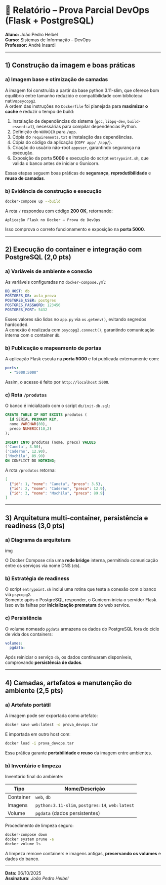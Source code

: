 # 🧾 Relatório – Prova Parcial DevOps (Flask + PostgreSQL)

**Aluno:** João Pedro Helbel  
**Curso:** Sistemas de Informação – DevOps  
**Professor:** André Insardi  

---

## 1) Construção da imagem e boas práticas

### a) Imagem base e otimização de camadas
A imagem foi construída a partir da base python:3.11-slim, que oferece bom equilíbrio entre tamanho reduzido e compatibilidade com biblioteca nativa`psycopg2`.  
A ordem das instruções no `Dockerfile` foi planejada para **maximizar o cache** e reduzir o tempo de build:

1. Instalação de dependências do sistema (`gcc`, `libpq-dev`, `build-essential`), necessárias para compilar dependências Python.
2. Definição do `WORKDIR` para `/app`.
3. Cópia do `requirements.txt` e instalação das dependências.
4. Cópia do código da aplicação (`COPY app/ /app/`).
5. Criação do usuário não-root `appuser`, garantindo segurança na execução.
6. Exposição da porta **5000** e execução do script `entrypoint.sh`, que valida o banco antes de iniciar o Gunicorn.

Essas etapas seguem boas práticas de **segurança**, **reprodutibilidade** e **reuso de camadas**.

### b) Evidência de construção e execução


```bash
docker-compose up --build
```

A rota `/` respondeu com código **200 OK**, retornando:
```
Aplicação Flask no Docker – Prova de DevOps
```

Isso comprova o correto funcionamento e exposição na **porta 5000**.

---

## 2) Execução do container e integração com PostgreSQL (2,0 pts)

### a) Variáveis de ambiente e conexão
As variáveis configuradas no `docker-compose.yml`:

```yaml
DB_HOST: db
POSTGRES_DB: aula_prova
POSTGRES_USER: postgres
POSTGRES_PASSWORD: 123456
POSTGRES_PORT: 5432
```

Esses valores são lidos no `app.py` via `os.getenv()`, evitando segredos hardcoded.  
A conexão é realizada com `psycopg2.connect()`, garantindo comunicação interna com o container `db`.

### b) Publicação e mapeamento de portas
A aplicação Flask escuta na **porta 5000** e foi publicada externamente com:

```yaml
ports:
  - "5000:5000"
```

Assim, o acesso é feito por `http://localhost:5000`.

### c) Rota `/produtos`
O banco é inicializado com o script `db/init-db.sql`:

```sql
CREATE TABLE IF NOT EXISTS produtos (
  id SERIAL PRIMARY KEY,
  nome VARCHAR(80),
  preco NUMERIC(10,2)
);

INSERT INTO produtos (nome, preco) VALUES
('Caneta', 3.50),
('Caderno', 12.90),
('Mochila', 89.90)
ON CONFLICT DO NOTHING;
```

A rota `/produtos` retorna:
```json
[
  {"id": 1, "nome": "Caneta", "preco": 3.5},
  {"id": 2, "nome": "Caderno", "preco": 12.9},
  {"id": 3, "nome": "Mochila", "preco": 89.9}
]
```

---

## 3) Arquitetura multi-container, persistência e readiness (3,0 pts)

### a) Diagrama da arquitetura

img

O Docker Compose cria uma **rede bridge** interna, permitindo comunicação entre os serviços via nome DNS (`db`).

### b) Estratégia de readiness
O script `entrypoint.sh` inclui uma rotina que testa a conexão com o banco via `psycopg2`.  
Somente após o PostgreSQL responder, o Gunicorn inicia o servidor Flask.  
Isso evita falhas por **inicialização prematura** do web service.

### c) Persistência
O volume nomeado `pgdata` armazena os dados do PostgreSQL fora do ciclo de vida dos containers:

```yaml
volumes:
  pgdata:
```

Após reiniciar o serviço `db`, os dados continuaram disponíveis, comprovando **persistência de dados**.

---

## 4) Camadas, artefatos e manutenção do ambiente (2,5 pts)

### a) Artefato portátil
A imagem pode ser exportada como artefato:

```bash
docker save web:latest -o prova_devops.tar
```

E importada em outro host com:

```bash
docker load -i prova_devops.tar
```

Essa prática garante **portabilidade e reuso** da imagem entre ambientes.

### b) Inventário e limpeza
Inventário final do ambiente:

| Tipo       | Nome/Descrição              |
|-------------|-----------------------------|
| Container   | `web`, `db`                 |
| Imagens     | `python:3.11-slim`, `postgres:14`, `web:latest` |
| Volume      | `pgdata` (dados persistentes) |

Procedimento de limpeza seguro:

```bash
docker-compose down
docker system prune -a
docker volume ls
```

A limpeza remove containers e imagens antigas, **preservando os volumes** e dados do banco.

---
**Data:** 06/10/2025  
**Assinatura:** *João Pedro Helbel*
